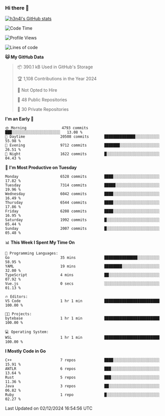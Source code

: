 ### Hi there 👋

[![h3n4l's GitHub stats](https://github-readme-stats.vercel.app/api?username=h3n4l&count_private=true&show_icons=true&theme=radical)](https://github.com/h3n4l/github-readme-stats)

<!--START_SECTION:waka-->
![Code Time](http://img.shields.io/badge/Code%20Time-2%2C015%20hrs%2010%20mins-blue)

![Profile Views](http://img.shields.io/badge/Profile%20Views-1-blue)

![Lines of code](https://img.shields.io/badge/From%20Hello%20World%20I%27ve%20Written-13.7%20million%20lines%20of%20code-blue)

**🐱 My GitHub Data** 

> 📦 390.1 kB Used in GitHub's Storage 
 > 
> 🏆 1,108 Contributions in the Year 2024
 > 
> 🚫 Not Opted to Hire
 > 
> 📜 48 Public Repositories 
 > 
> 🔑 30 Private Repositories 
 > 
**I'm an Early 🐤** 

```text
🌞 Morning                4793 commits        ███░░░░░░░░░░░░░░░░░░░░░░   13.08 % 
🌆 Daytime                20508 commits       ██████████████░░░░░░░░░░░   55.98 % 
🌃 Evening                9712 commits        ███████░░░░░░░░░░░░░░░░░░   26.51 % 
🌙 Night                  1622 commits        █░░░░░░░░░░░░░░░░░░░░░░░░   04.43 % 
```
📅 **I'm Most Productive on Tuesday** 

```text
Monday                   6528 commits        ████░░░░░░░░░░░░░░░░░░░░░   17.82 % 
Tuesday                  7314 commits        █████░░░░░░░░░░░░░░░░░░░░   19.96 % 
Wednesday                6042 commits        ████░░░░░░░░░░░░░░░░░░░░░   16.49 % 
Thursday                 6544 commits        ████░░░░░░░░░░░░░░░░░░░░░   17.86 % 
Friday                   6208 commits        ████░░░░░░░░░░░░░░░░░░░░░   16.95 % 
Saturday                 1992 commits        █░░░░░░░░░░░░░░░░░░░░░░░░   05.44 % 
Sunday                   2007 commits        █░░░░░░░░░░░░░░░░░░░░░░░░   05.48 % 
```


📊 **This Week I Spent My Time On** 

```text
💬 Programming Languages: 
Go                       35 mins             ███████████████░░░░░░░░░░   58.95 % 
YAML                     19 mins             ████████░░░░░░░░░░░░░░░░░   32.00 % 
TypeScript               4 mins              ██░░░░░░░░░░░░░░░░░░░░░░░   07.92 % 
Vue.js                   0 secs              ░░░░░░░░░░░░░░░░░░░░░░░░░   01.13 % 

🔥 Editors: 
VS Code                  1 hr 1 min          █████████████████████████   100.00 % 

🐱‍💻 Projects: 
bytebase                 1 hr 1 min          █████████████████████████   100.00 % 

💻 Operating System: 
WSL                      1 hr 1 min          █████████████████████████   100.00 % 
```

**I Mostly Code in Go** 

```text
C++                      7 repos             ████░░░░░░░░░░░░░░░░░░░░░   15.91 % 
ANTLR                    6 repos             ███░░░░░░░░░░░░░░░░░░░░░░   13.64 % 
Rust                     5 repos             ███░░░░░░░░░░░░░░░░░░░░░░   11.36 % 
Java                     3 repos             ██░░░░░░░░░░░░░░░░░░░░░░░   06.82 % 
Ruby                     1 repo              █░░░░░░░░░░░░░░░░░░░░░░░░   02.27 % 
```




 Last Updated on 02/12/2024 16:54:56 UTC
<!--END_SECTION:waka-->

